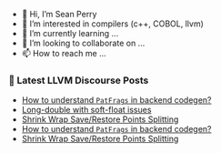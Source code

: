 - 👋 Hi, I’m Sean Perry
- 👀 I’m interested in compilers (c++, COBOL, llvm)
- 🌱 I’m currently learning ...
- 💞️ I’m looking to collaborate on ...
- 📫 How to reach me ...

<!---
s66perry/s66perry is a ✨ special ✨ repository because its `README.md` (this file) appears on your GitHub profile.
You can click the Preview link to take a look at your changes.
--->
### 📕 Latest LLVM Discourse Posts

<!-- DISCOURSE-LLVM:START -->
- [How to understand `PatFrags` in backend codegen?](https://discourse.llvm.org/t/how-to-understand-patfrags-in-backend-codegen/83657#post_17)
- [Long-double with soft-float issues](https://discourse.llvm.org/t/long-double-with-soft-float-issues/83659#post_1)
- [Shrink Wrap Save/Restore Points Splitting](https://discourse.llvm.org/t/shrink-wrap-save-restore-points-splitting/83581#post_4)
- [How to understand `PatFrags` in backend codegen?](https://discourse.llvm.org/t/how-to-understand-patfrags-in-backend-codegen/83657#post_16)
- [Shrink Wrap Save/Restore Points Splitting](https://discourse.llvm.org/t/shrink-wrap-save-restore-points-splitting/83581#post_3)
<!-- DISCOURSE-LLVM:END -->
